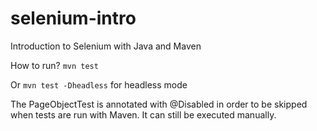 # selenium-intro
Introduction to Selenium with Java and Maven

How to run? `mvn test`

Or `mvn test -Dheadless` for headless mode

The PageObjectTest is annotated with @Disabled in order to be skipped when tests are run with Maven. It can still be executed manually.